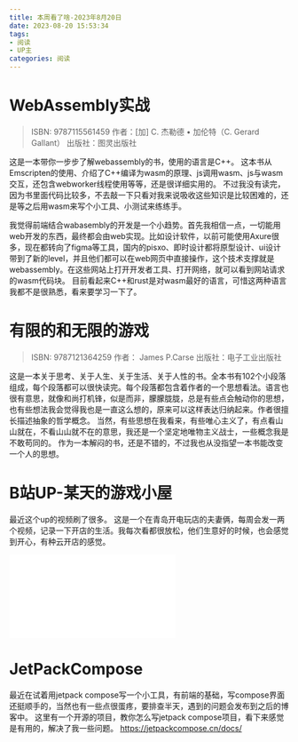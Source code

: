 ```yaml
---
title: 本周看了啥-2023年8月20日
date: 2023-08-20 15:53:34
tags: 
- 阅读 
- UP主
categories: 阅读
---
```

# WebAssembly实战
> ISBN: 9787115561459
> 作者：[加] C. 杰勒德 • 加伦特（C. Gerard Gallant）
> 出版社：图灵出版社

这是一本带你一步步了解webassembly的书，使用的语言是C++。
这本书从Emscripten的使用、介绍了C++编译为wasm的原理、js调用wasm、js与wasm交互，还包含webworker线程使用等等，还是很详细实用的。
不过我没有读完，因为书里面代码比较多，不去敲一下只看对我来说吸收这些知识是比较困难的，还是等之后用wasm来写个小工具、小测试来练练手。

我觉得前端结合wabasembly的开发是一个小趋势。首先我相信一点，一切能用web开发的东西，最终都会由web实现。比如设计软件，以前可能使用Axure很多，现在都转向了figma等工具，国内的pisxo、即时设计都将原型设计、ui设计带到了新的level，并且他们都可以在web网页中直接操作，这个技术支撑就是webassembly。在这些网站上打开开发者工具、打开网络，就可以看到网站请求的wasm代码块。
目前看起来C++和rust是对wasm最好的语言，可惜这两种语言我都不是很熟悉，看来要学习一下了。

# 有限的和无限的游戏
> ISBN: 9787121364259
> 作者： James P.Carse
> 出版社：电子工业出版社

这是一本关于思考、关于人生、关于生活、关于人性的书。全本书有102个小段落组成，每个段落都可以很快读完。每个段落都包含着作者的一个思想看法。语言也很有意思，就像和尚打机锋，似是而非，朦朦胧胧，总是有些点会触动你的思想，也有些想法我会觉得我也是一直这么想的，原来可以这样表达归纳起来。作者很擅长描述抽象的哲学概念。
当然，有些思想在我看来，有些唯心主义了，有点看山山就在，不看山山就不在的意思，我还是一个坚定地唯物主义战士，一些概念我是不敢苟同的。
作为一本解闷的书，还是不错的，不过我也从没指望一本书能改变一个人的思想。
# B站UP-某天的游戏小屋
最近这个up的视频刷了很多。
这是一个在青岛开电玩店的夫妻俩，每周会发一两个视频，记录一下开店的生活。我每次看都很放松，他们生意好的时候，也会感觉到开心，有种云开店的感觉。
<iframe src="//player.bilibili.com/player.html?aid=913124134&bvid=BV1uM4y1j752&cid=1186133215&page=1" scrolling="no" border="0" frameborder="no" framespacing="0" allowfullscreen="true"> </iframe>

# JetPackCompose

最近在试着用jetpack compose写一个小工具，有前端的基础，写compose界面还挺顺手的，当然也有一些点很蛋疼，要排查半天，遇到的问题会发布到之后的博客中。
这里有一个开源的项目，教你怎么写jetpack compose项目，看下来感觉是有用的，解决了我一些问题。
https://jetpackcompose.cn/docs/
